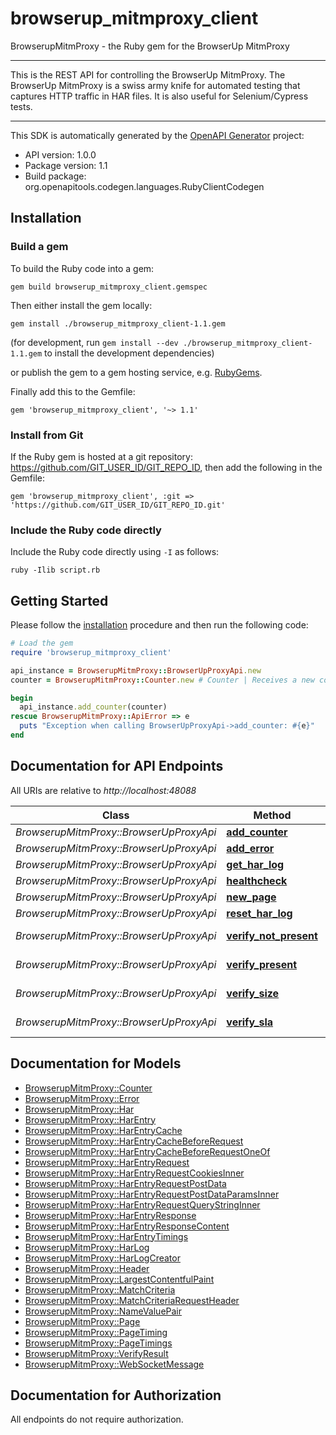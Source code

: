 # browserup_mitmproxy_client

BrowserupMitmProxy - the Ruby gem for the BrowserUp MitmProxy

___
This is the REST API for controlling the BrowserUp MitmProxy.
The BrowserUp MitmProxy is a swiss army knife for automated testing that
captures HTTP traffic in HAR files. It is also useful for Selenium/Cypress tests.
___


This SDK is automatically generated by the [OpenAPI Generator](https://openapi-generator.tech) project:

- API version: 1.0.0
- Package version: 1.1
- Build package: org.openapitools.codegen.languages.RubyClientCodegen

## Installation

### Build a gem

To build the Ruby code into a gem:

```shell
gem build browserup_mitmproxy_client.gemspec
```

Then either install the gem locally:

```shell
gem install ./browserup_mitmproxy_client-1.1.gem
```

(for development, run `gem install --dev ./browserup_mitmproxy_client-1.1.gem` to install the development dependencies)

or publish the gem to a gem hosting service, e.g. [RubyGems](https://rubygems.org/).

Finally add this to the Gemfile:

    gem 'browserup_mitmproxy_client', '~> 1.1'

### Install from Git

If the Ruby gem is hosted at a git repository: https://github.com/GIT_USER_ID/GIT_REPO_ID, then add the following in the Gemfile:

    gem 'browserup_mitmproxy_client', :git => 'https://github.com/GIT_USER_ID/GIT_REPO_ID.git'

### Include the Ruby code directly

Include the Ruby code directly using `-I` as follows:

```shell
ruby -Ilib script.rb
```

## Getting Started

Please follow the [installation](#installation) procedure and then run the following code:

```ruby
# Load the gem
require 'browserup_mitmproxy_client'

api_instance = BrowserupMitmProxy::BrowserUpProxyApi.new
counter = BrowserupMitmProxy::Counter.new # Counter | Receives a new counter to add. The counter is stored, under the hood, in an array in the har under the _counters key

begin
  api_instance.add_counter(counter)
rescue BrowserupMitmProxy::ApiError => e
  puts "Exception when calling BrowserUpProxyApi->add_counter: #{e}"
end

```

## Documentation for API Endpoints

All URIs are relative to *http://localhost:48088*

Class | Method | HTTP request | Description
------------ | ------------- | ------------- | -------------
*BrowserupMitmProxy::BrowserUpProxyApi* | [**add_counter**](docs/BrowserUpProxyApi.md#add_counter) | **POST** /har/counters | 
*BrowserupMitmProxy::BrowserUpProxyApi* | [**add_error**](docs/BrowserUpProxyApi.md#add_error) | **POST** /har/errors | 
*BrowserupMitmProxy::BrowserUpProxyApi* | [**get_har_log**](docs/BrowserUpProxyApi.md#get_har_log) | **GET** /har | 
*BrowserupMitmProxy::BrowserUpProxyApi* | [**healthcheck**](docs/BrowserUpProxyApi.md#healthcheck) | **GET** /healthcheck | 
*BrowserupMitmProxy::BrowserUpProxyApi* | [**new_page**](docs/BrowserUpProxyApi.md#new_page) | **POST** /har/page | 
*BrowserupMitmProxy::BrowserUpProxyApi* | [**reset_har_log**](docs/BrowserUpProxyApi.md#reset_har_log) | **PUT** /har | 
*BrowserupMitmProxy::BrowserUpProxyApi* | [**verify_not_present**](docs/BrowserUpProxyApi.md#verify_not_present) | **POST** /verify/not_present/{name} | 
*BrowserupMitmProxy::BrowserUpProxyApi* | [**verify_present**](docs/BrowserUpProxyApi.md#verify_present) | **POST** /verify/present/{name} | 
*BrowserupMitmProxy::BrowserUpProxyApi* | [**verify_size**](docs/BrowserUpProxyApi.md#verify_size) | **POST** /verify/size/{size}/{name} | 
*BrowserupMitmProxy::BrowserUpProxyApi* | [**verify_sla**](docs/BrowserUpProxyApi.md#verify_sla) | **POST** /verify/sla/{time}/{name} | 


## Documentation for Models

 - [BrowserupMitmProxy::Counter](docs/Counter.md)
 - [BrowserupMitmProxy::Error](docs/Error.md)
 - [BrowserupMitmProxy::Har](docs/Har.md)
 - [BrowserupMitmProxy::HarEntry](docs/HarEntry.md)
 - [BrowserupMitmProxy::HarEntryCache](docs/HarEntryCache.md)
 - [BrowserupMitmProxy::HarEntryCacheBeforeRequest](docs/HarEntryCacheBeforeRequest.md)
 - [BrowserupMitmProxy::HarEntryCacheBeforeRequestOneOf](docs/HarEntryCacheBeforeRequestOneOf.md)
 - [BrowserupMitmProxy::HarEntryRequest](docs/HarEntryRequest.md)
 - [BrowserupMitmProxy::HarEntryRequestCookiesInner](docs/HarEntryRequestCookiesInner.md)
 - [BrowserupMitmProxy::HarEntryRequestPostData](docs/HarEntryRequestPostData.md)
 - [BrowserupMitmProxy::HarEntryRequestPostDataParamsInner](docs/HarEntryRequestPostDataParamsInner.md)
 - [BrowserupMitmProxy::HarEntryRequestQueryStringInner](docs/HarEntryRequestQueryStringInner.md)
 - [BrowserupMitmProxy::HarEntryResponse](docs/HarEntryResponse.md)
 - [BrowserupMitmProxy::HarEntryResponseContent](docs/HarEntryResponseContent.md)
 - [BrowserupMitmProxy::HarEntryTimings](docs/HarEntryTimings.md)
 - [BrowserupMitmProxy::HarLog](docs/HarLog.md)
 - [BrowserupMitmProxy::HarLogCreator](docs/HarLogCreator.md)
 - [BrowserupMitmProxy::Header](docs/Header.md)
 - [BrowserupMitmProxy::LargestContentfulPaint](docs/LargestContentfulPaint.md)
 - [BrowserupMitmProxy::MatchCriteria](docs/MatchCriteria.md)
 - [BrowserupMitmProxy::MatchCriteriaRequestHeader](docs/MatchCriteriaRequestHeader.md)
 - [BrowserupMitmProxy::NameValuePair](docs/NameValuePair.md)
 - [BrowserupMitmProxy::Page](docs/Page.md)
 - [BrowserupMitmProxy::PageTiming](docs/PageTiming.md)
 - [BrowserupMitmProxy::PageTimings](docs/PageTimings.md)
 - [BrowserupMitmProxy::VerifyResult](docs/VerifyResult.md)
 - [BrowserupMitmProxy::WebSocketMessage](docs/WebSocketMessage.md)


## Documentation for Authorization

 All endpoints do not require authorization.

